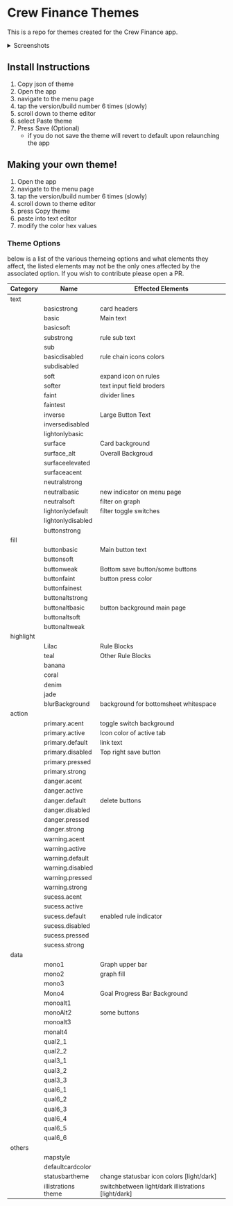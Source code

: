# Crew Finance Themes

This is a repo for themes created for the Crew Finance app.

<details>
<summary>Screenshots</summary>

|AMOLED_Green | AMOLED_Salmon | AMOLED_Teal |
|--|--|--|
| ![alt](https://github.com/deathblade666/crew_themes/blob/d7885b0a93b8a23cb97cc97dfefc918c327521c4/screenshots/AMOLED_green.png)|![alt](https://github.com/deathblade666/crew_themes/blob/d7885b0a93b8a23cb97cc97dfefc918c327521c4/screenshots/AMOLED_salmon.png)|![alt](https://github.com/deathblade666/crew_themes/blob/b97a5c739e813b0562af8c17a4e03c7732b8ea53/screenshots/AMLOED_teal.png)|

|AMOLED_Yellow|AMOLED_Violet|AMOLED_Blue|
|--|--|--|
|![alt](https://github.com/deathblade666/crew_themes/blob/b97a5c739e813b0562af8c17a4e03c7732b8ea53/screenshots/AMOLED_yellow.png)|![alt](https://github.com/deathblade666/crew_themes/blob/bbc710ccc950e28e8f577476d3f77bc02e48550e/screenshots/AMOLED_violet.png)|![alt](https://github.com/deathblade666/crew_themes/blob/34af454e96eb861812c5b930953f7b7617d25264/screenshots/AMLOED_Blue.png)|

|Mocha |Dracula | MonoChrome | Purplish-Pink|
|--|--|--|--|
|![alt](https://github.com/deathblade666/crew_themes/blob/d7885b0a93b8a23cb97cc97dfefc918c327521c4/screenshots/mocha.png)|![alt](https://github.com/deathblade666/crew_themes/blob/d7885b0a93b8a23cb97cc97dfefc918c327521c4/screenshots/dracula.png)|![alt](https://github.com/deathblade666/crew_themes/blob/d7885b0a93b8a23cb97cc97dfefc918c327521c4/screenshots/monochrome.png)|![alt](https://github.com/deathblade666/crew_themes/blob/684b9e73ddcf449e72055ee891b3a716e28ae109/screenshots/purpleish_pink.png)|

</details>

## Install Instructions

1. Copy json of theme
2. Open the app
3. navigate to the menu page
4. tap the version/build number 6 times (slowly)
5. scroll down to theme editor
6. select Paste theme
7. Press Save (Optional)
   - if you do not save the theme will revert to default upon relaunching the app

## Making your own theme!

1. Open the app
2. navigate to the menu page
3. tap the version/build number 6 times (slowly)
4. scroll down to theme editor
5. press Copy theme
6. paste into text editor
7. modify the color hex values

### Theme Options

below is a list of the various themeing options and what elements they affect, the listed elements may not be the only ones affected by the associated option. If you wish to contribute please open a PR.

|Category|Name|Effected Elements|
|--|--|--|
|text|||
||basicstrong|card headers|
||basic|Main text|
||basicsoft||
||substrong|rule sub text|
||sub||
||basicdisabled| rule chain icons colors|
||subdisabled||
||soft|expand icon on rules|
||softer|text input field broders|
||faint|divider lines|
||faintest||
||inverse|Large Button Text|
||inversedisabled||
||lightonlybasic||
||surface|Card background|
||surface_alt|Overall Backgroud|
||surfaceelevated||
||surfaceacent||
||neutralstrong||
||neutralbasic|new indicator on menu page|
||neutralsoft|filter on graph|
||lightonlydefault|filter toggle switches|
||lightonlydisabled||
||buttonstrong||
|fill|||
||buttonbasic|Main button text|
||buttonsoft||
||buttonweak|Bottom save button/some buttons|
||buttonfaint|button press color|
||buttonfainest||
||buttonaltstrong||
||buttonaltbasic|button background main page|
||buttonaltsoft||
||buttonaltweak||
|highlight|||
||Lilac|Rule Blocks|
||teal|Other Rule Blocks|
||banana||
||coral||
||denim||
||jade||
||blurBackground| background for bottomsheet whitespace|
|action|||
||primary.acent|toggle switch background|
||primary.active|Icon color of active tab|
||primary.default|link text|
||primary.disabled|Top right save button|
||primary.pressed||
||primary.strong||
||danger.acent||
||danger.active||
||danger.default|delete buttons|
||danger.disabled||
||danger.pressed||
||danger.strong||
||warning.acent||
||warning.active||
||warning.default||
||warning.disabled||
||warning.pressed||
||warning.strong||
||sucess.acent||
||sucess.active||
||sucess.default|enabled rule indicator|
||sucess.disabled||
||sucess.pressed||
||sucess.strong||
|data|||
||mono1|Graph upper bar|
||mono2|graph fill|
||mono3||
||Mono4|Goal Progress Bar Background|
||monoalt1||
||monoAlt2|some buttons|
||monoalt3||
||monalt4||
||qual2_1||
||qual2_2||
||qual3_1||
||qual3_2||
||qual3_3||
||qual6_1||
||qual6_2||
||qual6_3||
||qual6_4||
||qual6_5||
||qual6_6||
|others|||
||mapstyle||
||defaultcardcolor||
||statusbartheme|change statusbar icon colors [light/dark]|
||illistrations theme|switchbetween light/dark illistrations [light/dark]|







